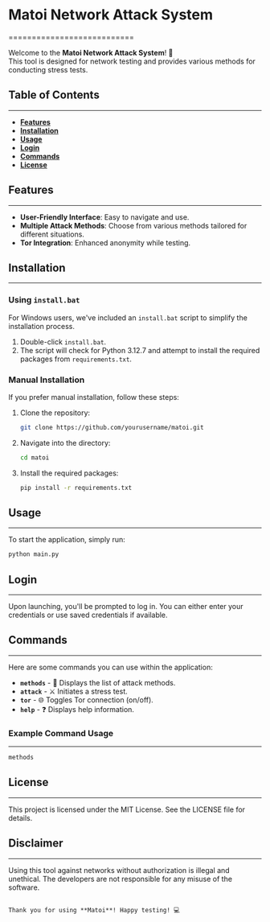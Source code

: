 # Matoi Network Attack System
===========================

Welcome to the **Matoi Network Attack System**! 🚀  
This tool is designed for network testing and provides various methods for conducting stress tests.

## Table of Contents
-----------------
- **[Features](#features)**
- **[Installation](#installation)**
- **[Usage](#usage)**
- **[Login](#login)**
- **[Commands](#commands)**
- **[License](#license)**

## Features
--------
- **User-Friendly Interface**: Easy to navigate and use.
- **Multiple Attack Methods**: Choose from various methods tailored for different situations.
- **Tor Integration**: Enhanced anonymity while testing.

## Installation
------------
### Using `install.bat`
For Windows users, we've included an `install.bat` script to simplify the installation process.

1. Double-click `install.bat`.
2. The script will check for Python 3.12.7 and attempt to install the required packages from `requirements.txt`.

### Manual Installation
If you prefer manual installation, follow these steps:

1. Clone the repository:
   ```bash
   git clone https://github.com/yourusername/matoi.git
   ```
2. Navigate into the directory:
   ```bash
   cd matoi
   ```
3. Install the required packages:
   ```bash
   pip install -r requirements.txt
   ```

## Usage
-----
To start the application, simply run:
```bash
python main.py
```

## Login
-----
Upon launching, you'll be prompted to log in. You can either enter your credentials or use saved credentials if available.

## Commands
--------
Here are some commands you can use within the application:

- **`methods`** - 📜 Displays the list of attack methods.
- **`attack`** - ⚔️ Initiates a stress test.
- **`tor`** - 🌐 Toggles Tor connection (on/off).
- **`help`** - ❓ Displays help information.

### Example Command Usage
----------------------
```bash
methods
```

## License
-------
This project is licensed under the MIT License. See the LICENSE file for details.

## Disclaimer
--------
Using this tool against networks without authorization is illegal and unethical. The developers are not responsible for any misuse of the software.


```

Thank you for using **Matoi**! Happy testing! 💻
```
